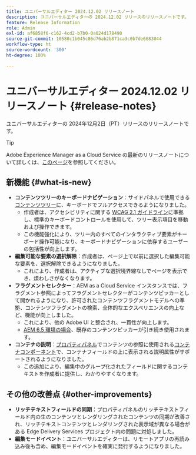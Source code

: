```yaml
---
title: ユニバーサルエディター 2024.12.02 リリースノート
description: ユニバーサルエディターの 2024.12.02 リリースのリリースノートです。
feature: Release Information
role: Admin
exl-id: af6858f6-c162-4cd2-b7b0-0a024d178490
source-git-commit: 10580c1b045c86d76ab2b871ca3c0b7de6683044
workflow-type: ht
source-wordcount: '300'
ht-degree: 100%

---
```


# ユニバーサルエディター 2024.12.02 リリースノート {#release-notes}

ユニバーサルエディターの 2024年12月2日（PT）リリースのリリースノートです。

>[!TIP]
>
>Adobe Experience Manager as a Cloud Service の最新のリリースノートについて詳しくは、[このページ](/help/release-notes/release-notes-cloud/release-notes-current.md)を参照してください。

## 新機能 {#what-is-new}

* **コンテンツツリーのキーボードナビゲーション**：サイドパネルで使用できる[コンテンツツリー](/help/sites-cloud/authoring/universal-editor/navigation.md#content-tree-mode)に、キーボードでフルアクセスできるようになりました。
   * 作成者は、アクセシビリティに関する [WCAG 2.1 ガイドライン](/help/sites-cloud/authoring/page-editor/accessible-content.md)に準拠し、標準のキーボードコントロールを使用して、ツリー表示項目を移動および操作できます。
   * この機能強化により、ツリー内のすべてのインタラクティブ要素がキーボード操作可能になり、キーボードナビゲーションに依存するユーザーの包括性が向上します。
* **編集可能な要素の選択解除**：作成者は、ページ上で以前に選択した編集可能な要素を、選択解除できるようになりました。
   * これにより、作成者は、アクティブな選択境界線なしでページを表示でき、煩わしさがなくなります。
* **フラグメントセレクター**：AEM as a Cloud Service インスタンスでは、フラグメント参照によってフラグメントセレクターがコンテンツピッカーとして開かれるようになり、許可されたコンテンツフラグメントモデルへの準拠、コンテンツフラグメントの検索、全体的なエクスペリエンスの向上など、機能が向上しました。
   * これにより、他の Adobe UI と整合され、一貫性が向上します。
   * [AEM 6.5 環境の場合](https://experienceleague.adobe.com/ja/docs/experience-manager-65/content/implementing/developing/headless/universal-editor/introduction)、既存のコンテンツピッカーが引き続き使用されます。
* **コンテナの説明**：[プロパティパネル](/help/sites-cloud/authoring/universal-editor/navigation.md#properties-panel-properties-rail)でコンテンツの参照に使用される[コンテナコンポーネント](/help/implementing/universal-editor/field-types.md#container)で、コンテナフィールドの上に表示される説明属性がサポートされるようになりました。
   * この追加により、編集中のグループ化されたフィールドに関するコンテキストを作成者に提供し、わかりやすくなります。

## その他の改善点 {#other-improvements}

* **リッチテキストフィールドの同期**：プロパティパネルのリッチテキストフィールド内の生のコンテンツとレンダリングされたコンテンツの同期が改善され、リッチテキストコンテンツとレンダリングされた表示域が異なる場合がある Edge Delivery Services プロジェクト内の問題に対処しました。
* **編集モードイベント**：ユニバーサルエディターは、リモートアプリの再読み込み後も含め、編集モードイベントを確実に発行するようになりました。
